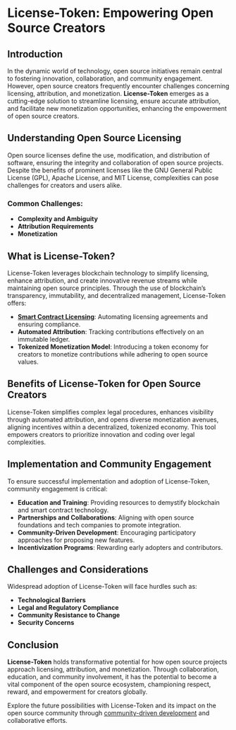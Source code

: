 # License-Token: Empowering Open Source Creators

## Introduction

In the dynamic world of technology, open source initiatives remain central to fostering innovation, collaboration, and community engagement. However, open source creators frequently encounter challenges concerning licensing, attribution, and monetization. **License-Token** emerges as a cutting-edge solution to streamline licensing, ensure accurate attribution, and facilitate new monetization opportunities, enhancing the empowerment of open source creators.

## Understanding Open Source Licensing

Open source licenses define the use, modification, and distribution of software, ensuring the integrity and collaboration of open source projects. Despite the benefits of prominent licenses like the GNU General Public License (GPL), Apache License, and MIT License, complexities can pose challenges for creators and users alike.

### Common Challenges:
- **Complexity and Ambiguity**
- **Attribution Requirements**
- **Monetization**

## What is License-Token?

License-Token leverages blockchain technology to simplify licensing, enhance attribution, and create innovative revenue streams while maintaining open source principles. Through the use of blockchain’s transparency, immutability, and decentralized management, License-Token offers:

- **[Smart Contract Licensing](https://ethereum.org/en/developers/docs/smart-contracts/)**: Automating licensing agreements and ensuring compliance.
- **Automated Attribution**: Tracking contributions effectively on an immutable ledger.
- **Tokenized Monetization Model**: Introducing a token economy for creators to monetize contributions while adhering to open source values.

## Benefits of License-Token for Open Source Creators

License-Token simplifies complex legal procedures, enhances visibility through automated attribution, and opens diverse monetization avenues, aligning incentives within a decentralized, tokenized economy. This tool empowers creators to prioritize innovation and coding over legal complexities.

## Implementation and Community Engagement

To ensure successful implementation and adoption of License-Token, community engagement is critical:

- **Education and Training**: Providing resources to demystify blockchain and smart contract technology.
- **Partnerships and Collaborations**: Aligning with open source foundations and tech companies to promote integration.
- **Community-Driven Development**: Encouraging participatory approaches for proposing new features.
- **Incentivization Programs**: Rewarding early adopters and contributors.

## Challenges and Considerations

Widespread adoption of License-Token will face hurdles such as:

- **Technological Barriers**
- **Legal and Regulatory Compliance**
- **Community Resistance to Change**
- **Security Concerns**

## Conclusion

**License-Token** holds transformative potential for how open source projects approach licensing, attribution, and monetization. Through collaboration, education, and community involvement, it has the potential to become a vital component of the open source ecosystem, championing respect, reward, and empowerment for creators globally. 

Explore the future possibilities with License-Token and its impact on the open source community through [community-driven development](https://opensource.guide/how-to-contribute/) and collaborative efforts.